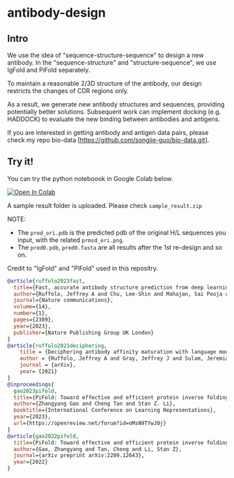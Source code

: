 # antibody-design

## Intro
We use the idea of "sequence-structure-sequence" to design a new antibody. In the "sequence-structure" and "structure-sequence", we use IgFold and PiFold separately.

To maintain a reasonable 2/3D structure of the antibody, our design restricts the changes of CDR regions only.

As a result, we generate new antibody structures and sequences, providing potentially better solutions. Subsequent work can implement docking (e.g. HADDOCK) to evaluate the new binding between antibodies and antigens.

If you are interested in getting antibody and antigen data pairs, please check my repo bio-data [https://github.com/songjie-guo/bio-data.git].

## Try it!
You can try the python noteboook in Google Colab below. 

<a href="https://colab.research.google.com/drive/1DCNtI3ov0weBPXnsrvthyyd4xOR6EORm#scrollTo=qZLWE2jbUe0M?usp=sharing" target="_parent"><img src="https://colab.research.google.com/assets/colab-badge.svg" alt="Open In Colab"/></a>

A sample result folder is uploaded. Please check `sample_result.zip`

NOTE: 

- The `pred_ori.pdb` is the predicted pdb of the original H/L sequences you input, with the related `prmsd_ori.png`.
- The `pred0.pdb`, `pred0.fasta` are all results after the 1st re-design and so on.

Credit to "IgFold" and "PiFold" used in this repositry. 

```bibtex
@article{ruffolo2023fast,
  title={Fast, accurate antibody structure prediction from deep learning on massive set of natural antibodies},
  author={Ruffolo, Jeffrey A and Chu, Lee-Shin and Mahajan, Sai Pooja and Gray, Jeffrey J},
  journal={Nature communications},
  volume={14},
  number={1},
  pages={2389},
  year={2023},
  publisher={Nature Publishing Group UK London}
}
@article{ruffolo2021deciphering,
    title = {Deciphering antibody affinity maturation with language models and weakly supervised learning},
    author = {Ruffolo, Jeffrey A and Gray, Jeffrey J and Sulam, Jeremias},
    journal = {arXiv},
    year= {2021}
}
@inproceedings{
  gao2023pifold,
  title={PiFold: Toward effective and efficient protein inverse folding},
  author={Zhangyang Gao and Cheng Tan and Stan Z. Li},
  booktitle={International Conference on Learning Representations},
  year={2023},
  url={https://openreview.net/forum?id=oMsN9TYwJ0j}
}
@article{gao2022pifold,
  title={PiFold: Toward effective and efficient protein inverse folding},
  author={Gao, Zhangyang and Tan, Cheng and Li, Stan Z},
  journal={arXiv preprint arXiv:2209.12643},
  year={2022}
}
```

